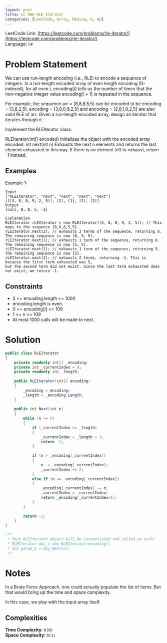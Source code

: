 ```yaml
---
layout: post
title: LC 900 RLE Iterator
categories: [LeetCode, Array, Medium, G, Ap]
---
```


LeetCode Link: [https://leetcode.com/problems/rle-iterator/](https://leetcode.com/problems/rle-iterator/)  
Language: `C#`

# Problem Statement #

We can use run-length encoding (i.e., RLE) to encode a sequence of integers. In a run-length encoded array of even length encoding (0-indexed), for all even i, encoding[i] tells us the number of times that the non-negative integer value encoding[i + 1] is repeated in the sequence.

For example, the sequence arr = [8,8,8,5,5] can be encoded to be encoding = [3,8,2,5]. encoding = [3,8,0,9,2,5] and encoding = [2,8,1,8,2,5] are also valid RLE of arr.
Given a run-length encoded array, design an iterator that iterates through it.

Implement the RLEIterator class:

RLEIterator(int[] encoded) Initializes the object with the encoded array encoded.
int next(int n) Exhausts the next n elements and returns the last element exhausted in this way. If there is no element left to exhaust, return -1 instead.

## Examples

Example 1:

```
Input
["RLEIterator", "next", "next", "next", "next"]
[[[3, 8, 0, 9, 2, 5]], [2], [1], [1], [2]]
Output
[null, 8, 8, 5, -1]

Explanation
RLEIterator rLEIterator = new RLEIterator([3, 8, 0, 9, 2, 5]); // This maps to the sequence [8,8,8,5,5].
rLEIterator.next(2); // exhausts 2 terms of the sequence, returning 8. The remaining sequence is now [8, 5, 5].
rLEIterator.next(1); // exhausts 1 term of the sequence, returning 8. The remaining sequence is now [5, 5].
rLEIterator.next(1); // exhausts 1 term of the sequence, returning 5. The remaining sequence is now [5].
rLEIterator.next(2); // exhausts 2 terms, returning -1. This is because the first term exhausted was 5,
but the second term did not exist. Since the last term exhausted does not exist, we return -1.
```

## Constraints  

* 2 <= encoding.length <= 1000
* encoding.length is even.
* 0 <= encoding[i] <= 109
* 1 <= n <= 109
* At most 1000 calls will be made to next.

# Solution

``` csharp
public class RLEIterator 
{
    private readonly int[] _encoding; 
    private int _currentIndex = 0;
    private readonly int _length;
    
    public RLEIterator(int[] encoding) 
    {
        _encoding = encoding;
        _length = _encoding.Length;
    }
    
    public int Next(int n) 
    {        
        while (n >= 0)
        {
            if (_currentIndex >= _length)
            {
                _currentIndex = _length + 1;
                return -1;
            }
            
            if (n > _encoding[_currentIndex])
            {
                n -= _encoding[_currentIndex];
                _currentIndex += 2;
            }
            else if (n <= _encoding[_currentIndex])
            {
                _encoding[_currentIndex] -= n;
                _currentIndex = _currentIndex;
                return _encoding[_currentIndex+1];
            }
        }
        
        return -1;
    }
}

/**
 * Your RLEIterator object will be instantiated and called as such:
 * RLEIterator obj = new RLEIterator(encoding);
 * int param_1 = obj.Next(n);
 */
```

# Notes

In a Brute Force Approach, one could actually populate the list of items.
But that would bring up the time and space complexity.

In this case, we play with the input array itself.

## Complexities

**Time Complexity**: `O(N)`  
**Space Complexity**: `O(1)`
